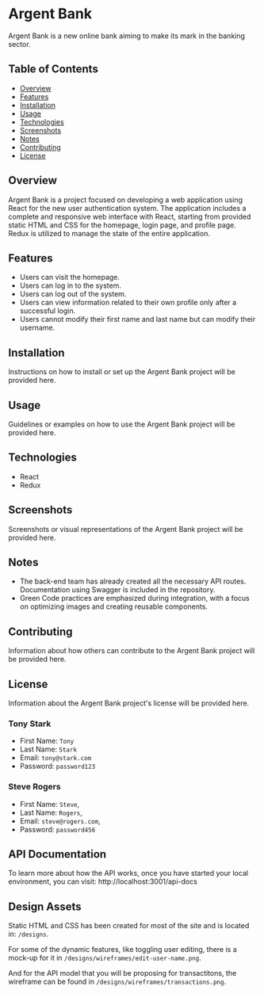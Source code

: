 # Argent Bank

Argent Bank is a new online bank aiming to make its mark in the banking sector.

## Table of Contents
- [Overview](#overview)
- [Features](#features)
- [Installation](#installation)
- [Usage](#usage)
- [Technologies](#technologies)
- [Screenshots](#screenshots)
- [Notes](#notes)
- [Contributing](#contributing)
- [License](#license)

## Overview

Argent Bank is a project focused on developing a web application using React for the new user authentication system. The application includes a complete and responsive web interface with React, starting from provided static HTML and CSS for the homepage, login page, and profile page. Redux is utilized to manage the state of the entire application.

## Features

- Users can visit the homepage.
- Users can log in to the system.
- Users can log out of the system.
- Users can view information related to their own profile only after a successful login.
- Users cannot modify their first name and last name but can modify their username.

## Installation

Instructions on how to install or set up the Argent Bank project will be provided here.

## Usage

Guidelines or examples on how to use the Argent Bank project will be provided here.

## Technologies

- React
- Redux

## Screenshots

Screenshots or visual representations of the Argent Bank project will be provided here.

## Notes

- The back-end team has already created all the necessary API routes. Documentation using Swagger is included in the repository.
- Green Code practices are emphasized during integration, with a focus on optimizing images and creating reusable components.

## Contributing

Information about how others can contribute to the Argent Bank project will be provided here.

## License

Information about the Argent Bank project's license will be provided here.

### Tony Stark

- First Name: `Tony`
- Last Name: `Stark`
- Email: `tony@stark.com`
- Password: `password123`

### Steve Rogers

- First Name: `Steve`,
- Last Name: `Rogers`,
- Email: `steve@rogers.com`,
- Password: `password456`

## API Documentation

To learn more about how the API works, once you have started your local environment, you can visit: http://localhost:3001/api-docs

## Design Assets

Static HTML and CSS has been created for most of the site and is located in: `/designs`.

For some of the dynamic features, like toggling user editing, there is a mock-up for it in `/designs/wireframes/edit-user-name.png`.

And for the API model that you will be proposing for transactitons, the wireframe can be found in `/designs/wireframes/transactions.png`.

